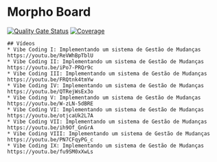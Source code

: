 # Morpho Board

[![Quality Gate Status](https://sonarcloud.io/api/project_badges/measure?project=vepo_morpho-board&metric=alert_status)](https://sonarcloud.io/summary/new_code?id=vepo_morpho-board) [![Coverage](https://sonarcloud.io/api/project_badges/measure?project=vepo_morpho-board&metric=coverage)](https://sonarcloud.io/summary/new_code?id=vepo_morpho-board) 


    ## Vídeos
    * Vibe Coding I: Implementando um sistema de Gestão de Mudanças https://youtu.be/ReVWhBpTblU
    * Vibe Coding II: Implementando um sistema de Gestão de Mudanças https://youtu.be/iPo7-PRQr9c
    * Vibe Coding III: Implementando um sistema de Gestão de Mudanças https://youtu.be/FRQtnk4tmYw
    * Vibe Coding IV: Implementando um sistema de Gestão de Mudanças https://youtu.be/QTRejWsEx3o
    * Vibe Coding V: Implementando um sistema de Gestão de Mudanças https://youtu.be/W-zLN-5dBRE
    * Vibe Coding VI: Implementando um sistema de Gestão de Mudanças https://youtu.be/otjcaUk2L7A
    * Vibe Coding VII: Implementando um sistema de Gestão de Mudanças https://youtu.be/ih9Of_GnGrA
    * Vibe Coding VIII: Implementando um sistema de Gestão de Mudanças https://youtu.be/PN7CFqyPG_c
    * Vibe Coding IX: Implementando um sistema de Gestão de Mudanças https://youtu.be/fu9SM0xXwLs